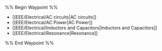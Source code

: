 %% Begin Waypoint %%
- [[EEE/Electrical/AC circuits|AC circuits]]
- [[EEE/Electrical/AC Power|AC Power]]
- [[EEE/Electrical/Inductors and Capacitors|Inductors and Capacitors]]
- [[EEE/Electrical/Resonance|Resonance]]

%% End Waypoint %%